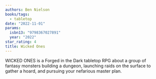 ```yaml
---
authors: Ben Nielson
books/tags:
  - tabletop
date: "2022-11-01"
params:
  isbn13: "9798367027891"
  year: "2022"
star_rating: 4
title: Wicked Ones
---
```


WICKED ONES is a Forged in the Dark tabletop RPG about a group of fantasy monsters building a dungeon, launching raids on the surface to gather a hoard, and pursuing your nefarious master plan.

<!--more-->

